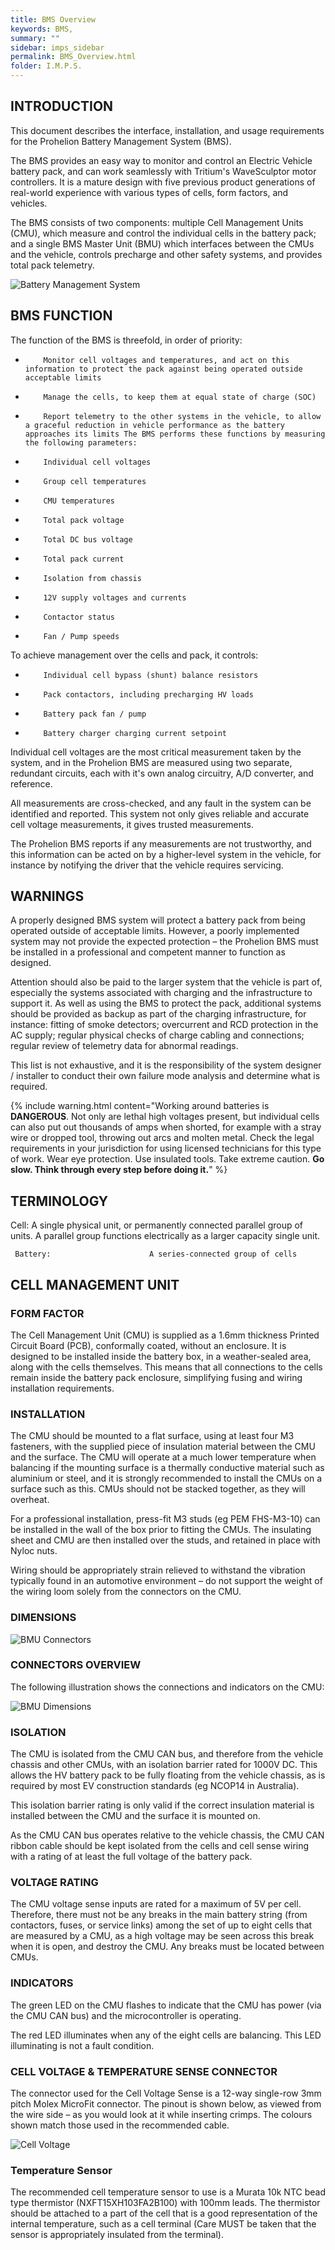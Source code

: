 ```yaml
---
title: BMS Overview
keywords: BMS, 
summary: ""
sidebar: imps_sidebar
permalink: BMS_Overview.html
folder: I.M.P.S.
---
```


## INTRODUCTION
This document describes the interface, installation, and usage requirements for the Prohelion Battery Management System (BMS). 

The BMS provides an easy way to monitor and control an Electric Vehicle battery pack, and can work seamlessly with Tritium's WaveSculptor motor controllers.  It is a mature design with five previous product generations of real-world experience with various types of cells, form factors, and vehicles.

The BMS consists of two components: multiple Cell Management Units (CMU), which measure and control the individual cells in the battery pack; and a single BMS Master Unit (BMU) which interfaces between the CMUs and the vehicle, controls precharge and other safety systems, and provides total pack telemetry.

![Battery Management System](/images/IMPS_Battery_Management_System.gif)

## BMS FUNCTION
The function of the BMS is threefold, in order of priority:

*         Monitor cell voltages and temperatures, and act on this information to protect the pack against being operated outside acceptable limits

*         Manage the cells, to keep them at equal state of charge (SOC)

*         Report telemetry to the other systems in the vehicle, to allow a graceful reduction in vehicle performance as the battery approaches its limits The BMS performs these functions by measuring the following parameters:

*         Individual cell voltages

*         Group cell temperatures

*         CMU temperatures

*         Total pack voltage

*         Total DC bus voltage

*         Total pack current

*         Isolation from chassis

*         12V supply voltages and currents

*         Contactor status

*         Fan / Pump speeds


To achieve management over the cells and pack, it controls:

*         Individual cell bypass (shunt) balance resistors

*         Pack contactors, including precharging HV loads

*         Battery pack fan / pump

*         Battery charger charging current setpoint

Individual cell voltages are the most critical measurement taken by the system, and in the Prohelion BMS are measured using two separate, redundant circuits, each with it's own analog circuitry, A/D converter, and reference. 

All measurements are cross-checked, and any fault in the system can be identified and reported.  This system not only gives reliable and accurate cell voltage measurements, it gives trusted measurements. 

The Prohelion BMS reports if any measurements are not trustworthy, and this information can be acted on by a higher-level system in the vehicle, for instance by notifying the driver that the vehicle requires servicing.

## WARNINGS
A properly designed BMS system will protect a battery pack from being operated outside of acceptable limits.  However, a poorly implemented system may not provide the expected protection – the Prohelion BMS must be installed in a professional and competent manner to function as designed.

Attention should also be paid to the larger system that the vehicle is part of, especially the systems associated with charging and the infrastructure to support it.  As well as using the BMS to protect the pack, additional systems should be provided as backup as part of the charging infrastructure, for instance: fitting of smoke detectors; overcurrent and RCD protection in the AC supply; regular physical checks of charge cabling and connections; regular review of telemetry data for abnormal readings. 

This list is not exhaustive, and it is the responsibility of the system designer / installer to conduct their own failure mode analysis and determine what is required.

{% include warning.html content="Working around batteries is **DANGEROUS**.
Not only are lethal high voltages present, but individual cells can also put out thousands of amps when shorted, for example with a stray wire or dropped tool, throwing out arcs and molten metal.
Check the legal requirements in your jurisdiction for using licensed technicians for this type of work. 
Wear eye protection.  Use insulated tools.  Take extreme caution.
 **Go slow. Think through every step before doing it.**" %}

## TERMINOLOGY
Cell: A single physical unit, or permanently connected parallel group of units.  A parallel group functions electrically as a larger capacity single unit.

     Battery:                      A series-connected group of cells

## CELL MANAGEMENT UNIT
### FORM FACTOR
The Cell Management Unit (CMU) is supplied as a 1.6mm thickness Printed Circuit Board (PCB), conformally coated,  without an enclosure.  It is designed to be installed inside the battery box, in a weather-sealed area, along with the cells themselves.  This means that all connections to the cells remain inside the battery pack enclosure, simplifying fusing and wiring installation requirements. 

### INSTALLATION
The CMU should be mounted to a flat surface, using at least four M3 fasteners, with the supplied piece of insulation material between the CMU and the surface. The CMU will operate at a much lower temperature when balancing if the mounting surface is a thermally conductive material such as aluminium or steel, and it is strongly recommended to install the CMUs on a surface such as this. CMUs should not be stacked together, as they will overheat.

For a professional installation, press-fit M3 studs (eg PEM FHS-M3-10) can be installed in the wall of the box prior to fitting the CMUs.  The insulating sheet and CMU are then installed over the studs, and retained in place with Nyloc nuts.

Wiring should be appropriately strain relieved to withstand the vibration typically found in an automotive environment – do not support the weight of the wiring loom solely from the connectors on the CMU.

### DIMENSIONS

![BMU Connectors](/images/IMPS_BMU_Connectors.png)

### CONNECTORS OVERVIEW
The following illustration shows the connections and indicators on the CMU:

![BMU Dimensions](/images/IMPS_BMU_Dimensions.png)

### ISOLATION
The CMU is isolated from the CMU CAN bus, and therefore from the vehicle chassis and other CMUs, with an isolation barrier rated for 1000V DC.  This allows the HV battery pack to be fully floating from the vehicle chassis, as is required by most EV construction standards (eg NCOP14 in Australia).

This isolation barrier rating is only valid if the correct insulation material is installed between the CMU and the surface it is mounted on.

As the CMU CAN bus operates relative to the vehicle chassis, the CMU CAN ribbon cable should be kept isolated from the cells and cell sense wiring with a rating of at least the full voltage of the battery pack.

### VOLTAGE RATING
The CMU voltage sense inputs are rated for a maximum of 5V per cell.  Therefore, there must not be any breaks in the main battery string (from contactors, fuses, or service links) among the set of up to eight cells that are measured by a CMU, as a high voltage may be seen across this break when it is open, and destroy the CMU.  Any breaks must be located between CMUs.

### INDICATORS
The green LED on the CMU flashes to indicate that the CMU has power (via the CMU CAN bus) and the microcontroller is operating.

The red LED illuminates when any of the eight cells are balancing.  This LED illuminating is not a fault condition.

### CELL VOLTAGE & TEMPERATURE SENSE CONNECTOR
The connector used for the Cell Voltage Sense is a 12-way single-row 3mm pitch Molex MicroFit connector.  The pinout is shown below, as viewed from the wire side – as you would look at it while inserting crimps.  The colours shown match those used in the recommended cable.

![Cell Voltage](/images/IMPS_CELL_VOLTAGE.gif)

### Temperature Sensor
The recommended cell temperature sensor to use is a Murata 10k NTC bead type thermistor (NXFT15XH103FA2B100) with 100mm leads. The thermistor should be attached to a part of the cell that is a good representation of the internal temperature, such as a cell terminal (Care MUST be taken that the sensor is appropriately insulated from the terminal).


